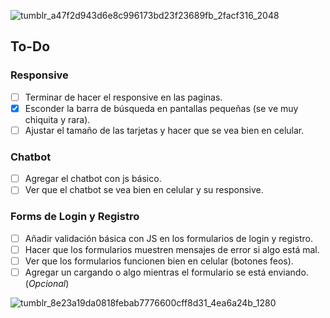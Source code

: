 ![tumblr_a47f2d943d6e8c996173bd23f23689fb_2facf316_2048](https://github.com/user-attachments/assets/7ea03af3-6717-4233-bb2a-5b013ebf5d0e)


## To-Do 

### Responsive
- [ ] Terminar de hacer el responsive en las paginas.
- [x] Esconder la barra de búsqueda en pantallas pequeñas (se ve muy chiquita y rara).
- [ ] Ajustar el tamaño de las tarjetas y hacer que se vea bien en celular.

### Chatbot
- [ ] Agregar el chatbot con js básico.
- [ ] Ver que el chatbot se vea bien en celular y su responsive.

### Forms de Login y Registro
- [ ] Añadir validación básica con JS en los formularios de login y registro.
- [ ] Hacer que los formularios muestren mensajes de error si algo está mal.
- [ ] Ver que los formularios funcionen bien en celular (botones feos).
- [ ] Agregar un cargando o algo mientras el formulario se está enviando. (*Opcional*)

![tumblr_8e23a19da0818febab7776600cff8d31_4ea6a24b_1280](https://github.com/user-attachments/assets/dc5fc36c-35eb-4464-a697-dd7fba404233)
